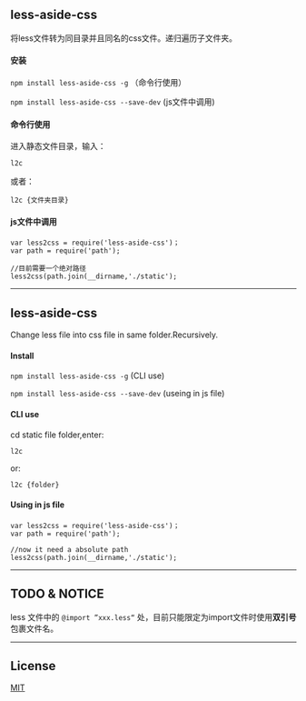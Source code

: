 ## less-aside-css

 将less文件转为同目录并且同名的css文件。递归遍历子文件夹。


#### 安装 
 
 `npm install less-aside-css -g` （命令行使用）
 
 `npm install less-aside-css --save-dev` (js文件中调用)
 
#### 命令行使用 
 
 进入静态文件目录，输入：
  
  `l2c`
 
 或者：
 
  `l2c {文件夹目录}`

 
#### js文件中调用 
 
    var less2css = require('less-aside-css')；
    var path = require('path');
   
    //目前需要一个绝对路径
    less2css(path.join(__dirname,'./static');
   
----

## less-aside-css

 Change less file into css file in same folder.Recursively.
 
#### Install
 
 `npm install less-aside-css -g` (CLI use)
 
 `npm install less-aside-css --save-dev` (useing in js file)
#### CLI use
 
 cd static file folder,enter:
 
 `l2c`
 
 or:
 
 `l2c {folder}`
 
#### Using in js file
 
    var less2css = require('less-aside-css')；
    var path = require('path');
   
    //now it need a absolute path
    less2css(path.join(__dirname,'./static');


----

## TODO & NOTICE

less 文件中的 `@import ”xxx.less“` 处，目前只能限定为import文件时使用**双引号**包裹文件名。

----

## License

[MIT](LICENSE.md)